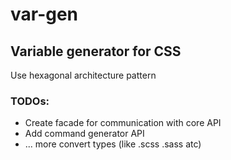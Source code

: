 # var-gen

## Variable generator for CSS

Use hexagonal architecture pattern

### TODOs:

- Create facade for communication with core API
- Add command generator API
- ... more convert types (like .scss .sass atc)
